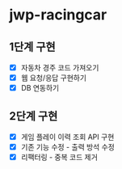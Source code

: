 # jwp-racingcar

## 1단계 구현

-[x] 자동차 경주 코드 가져오기
-[x] 웹 요청/응답 구현하기
-[x] DB 연동하기

## 2단계 구현

-[x] 게임 플레이 이력 조회 API 구현
-[x] 기존 기능 수정 - 출력 방석 수정
-[x] 리팩터링 - 중복 코드 제거